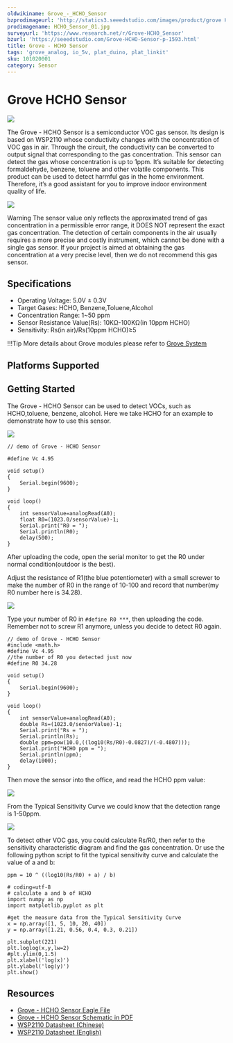 ```yaml
---
oldwikiname: Grove_-_HCHO_Sensor
bzprodimageurl: 'http://statics3.seeedstudio.com/images/product/grove HCHO.jpg'
prodimagename: HCHO_Sensor_01.jpg
surveyurl: 'https://www.research.net/r/Grove-HCHO_Sensor'
bzurl: 'https://seeedstudio.com/Grove-HCHO-Sensor-p-1593.html'
title: Grove - HCHO Sensor
tags: 'grove_analog, io_5v, plat_duino, plat_linkit'
sku: 101020001
category: Sensor
---
```


# Grove HCHO Sensor

![](https://raw.githubusercontent.com/SeeedDocument/Grove-HCHO_Sensor/master/img/HCHO_Sensor_01.jpg)

The Grove - HCHO Sensor is a semiconductor VOC gas sensor. Its design is based on WSP2110 whose conductivity changes with the concentration of VOC gas in air. Through the circuit, the conductivity can be converted to output signal that corresponding to the gas concentration. This sensor can detect the gas whose concentration is up to 1ppm. It’s suitable for detecting formaldehyde, benzene, toluene and other volatile components. This product can be used to detect harmful gas in the home environment. Therefore, it’s a good assistant for you to improve indoor environment quality of life.

[![](https://raw.githubusercontent.com/SeeedDocument/common/master/Get_One_Now_Banner.png)](http://www.seeedstudio.com/depot/grove-hcho-sensor-p-1593.html)

Warning The sensor value only reflects the approximated trend of gas concentration in a permissible error range, it DOES NOT represent the exact gas concentration. The detection of certain components in the air usually requires a more precise and costly instrument, which cannot be done with a single gas sensor. If your project is aimed at obtaining the gas concentration at a very precise level, then we do not recommend this gas sensor.

## Specifications

* Operating Voltage: 5.0V ± 0.3V
* Target Gases: HCHO, Benzene,Toluene,Alcohol
* Concentration Range: 1~50 ppm
* Sensor Resistance Value\(Rs\): 10KΩ-100KΩ\(in 10ppm HCHO\)
* Sensitivity: Rs\(in air\)/Rs\(10ppm HCHO\)≥5

!!!Tip More details about Grove modules please refer to [Grove System](http://wiki.seeed.cc/Grove_System/)

## Platforms Supported

## Getting Started

The Grove - HCHO Sensor can be used to detect VOCs, such as HCHO,toluene, benzene, alcohol. Here we take HCHO for an example to demonstrate how to use this sensor.

![](https://raw.githubusercontent.com/SeeedDocument/Grove-HCHO_Sensor/master/img/HCHO_Hardware_Connection.jpg)

```text
// demo of Grove - HCHO Sensor

#define Vc 4.95

void setup()
{
    Serial.begin(9600);
}

void loop()
{
    int sensorValue=analogRead(A0);
    float R0=(1023.0/sensorValue)-1;
    Serial.print("R0 = ");
    Serial.println(R0);
    delay(500);
}
```

After uploading the code, open the serial monitor to get the R0 under normal condition\(outdoor is the best\).

Adjust the resistance of R1\(the blue potentiometer\) with a small screwer to make the number of R0 in the range of 10-100 and record that number\(my R0 number here is 34.28\).

![](https://raw.githubusercontent.com/SeeedDocument/Grove-HCHO_Sensor/master/img/R0.png)

Type your number of R0 in `#define R0 ***`, then uploading the code. Remember not to screw R1 anymore, unless you decide to detect R0 again.

```text
// demo of Grove - HCHO Sensor
#include <math.h>
#define Vc 4.95
//the number of R0 you detected just now
#define R0 34.28

void setup()
{
    Serial.begin(9600);
}

void loop()
{
    int sensorValue=analogRead(A0);
    double Rs=(1023.0/sensorValue)-1;
    Serial.print("Rs = ");
    Serial.println(Rs);
    double ppm=pow(10.0,((log10(Rs/R0)-0.0827)/(-0.4807)));
    Serial.print("HCHO ppm = ");
    Serial.println(ppm);
    delay(1000);
}
```

Then move the sensor into the office, and read the HCHO ppm value:

![](https://raw.githubusercontent.com/SeeedDocument/Grove-HCHO_Sensor/master/img/Rs.png)

From the Typical Sensitivity Curve we could know that the detection range is 1-50ppm.

![](https://raw.githubusercontent.com/SeeedDocument/Grove-HCHO_Sensor/master/img/Sensitivity_Characteristic.jpg)

To detect other VOC gas, you could calculate Rs/R0, then refer to the sensitivity characteristic diagram and find the gas concentration. Or use the following python script to fit the typical sensitivity curve and calculate the value of a and b:

`ppm = 10 ^ ((log10(Rs/R0) + a) / b)`

```text
# coding=utf-8
# calculate a and b of HCHO
import numpy as np
import matplotlib.pyplot as plt

#get the measure data from the Typical Sensitivity Curve
x = np.array([1, 5, 10, 20, 40])
y = np.array([1.21, 0.56, 0.4, 0.3, 0.21])

plt.subplot(221)
plt.loglog(x,y,lw=2)
#plt.ylim(0,1.5)  
plt.xlabel('log(x)')  
plt.ylabel('log(y)')  
plt.show()
```

## Resources

* [Grove - HCHO Sensor Eagle File](https://raw.githubusercontent.com/SeeedDocument/Grove-HCHO_Sensor/master/res/Grove-HCHO_Sensor_Eagle_File.zip)
* [Grove - HCHO Sensor Schematic in PDF](https://github.com/SeeedDocument/Grove-HCHO_Sensor/raw/master/res/Grove%20-%20HCHO%20Sensor.pdf)
* [WSP2110 Datasheet \(Chinese\)](https://raw.githubusercontent.com/SeeedDocument/Grove-HCHO_Sensor/master/res/WSP2110.pdf)
* [WSP2110 Datasheet \(English\)](https://raw.githubusercontent.com/SeeedDocument/Grove-HCHO_Sensor/master/res/Wsp2110-1-.pdf)

